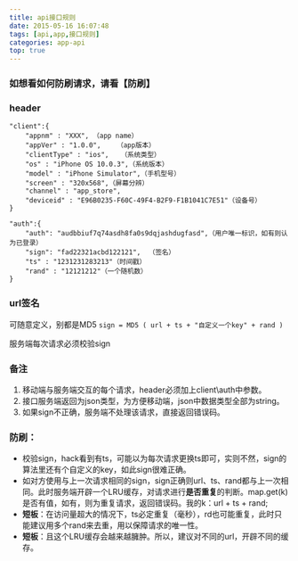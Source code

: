 ```yaml
---
title: api接口规则
date: 2015-05-16 16:07:48
tags: [api,app,接口规则]
categories: app-api
top: true
---
```

### 如想看如何防刷请求，请看【防刷】


### header
```
"client":{
    "appnm" : "XXX", （app name）
    "appVer" : "1.0.0",    （app版本）
    "clientType" : "ios",   （系统类型）
    "os" : "iPhone OS 10.0.3",（系统版本）
    "model" : "iPhone Simulator",（手机型号）
    "screen" : "320x568",（屏幕分辨）
    "channel" : "app_store",
    "deviceid" : "E96B0235-F60C-49F4-B2F9-F1B1041C7E51"（设备号）
}
```
```
"auth":{
    "auth": "audbbiuf7q74asdh8fa0s9dqjashdugfasd",（用户唯一标识，如有则认为已登录）
    "sign": "fad22321acbd122121",  （签名）
    "ts" : "1231231283213"（时间戳）
    "rand" : "12121212"（一个随机数）
}
```

### url签名

可随意定义，别都是MD5
`sign = MD5 ( url + ts + "自定义一个key" + rand )`
 
服务端每次请求必须校验sign

### 备注
1. 移动端与服务端交互的每个请求，header必须加上client\auth中参数。
1. 接口服务端返回为json类型，为方便移动端，json中数据类型全部为string。
1. 如果sign不正确，服务端不处理该请求，直接返回错误码。

### **防刷：**
- 校验sign，hack看到有ts，可能以为每次请求更换ts即可，实则不然，sign的算法里还有个自定义的key，如此sign很难正确。
- 如对方使用与上一次请求相同的sign，sign正确则url、ts、rand都与上一次相同。此时服务端开辟一个LRU缓存，对请求进行**是否重复**的判断。map.get(k)是否有值，如有，则为重复请求，返回错误码。我的k：url + ts + rand;
- **短板**：在访问量超大的情况下，ts必定重复（毫秒），rd也可能重复，此时只能建议用多个rand来去重，用以保障请求的唯一性。
- **短板**：且这个LRU缓存会越来越臃肿。所以，建议对不同的url，开辟不同的缓存。






    

